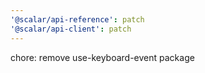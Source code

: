 ```yaml
---
'@scalar/api-reference': patch
'@scalar/api-client': patch
---
```


chore: remove use-keyboard-event package
